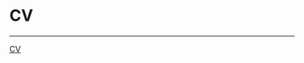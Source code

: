 # CV

-----------
[CV](https://github.com/3530385/CV/blob/main/Шевченко%20Евгений%20Александрович%20(1).pdf)
